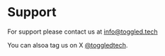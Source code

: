 # Support

For support please contact us at [info@toggled.tech](mailto:info@toggled.tech)

You can alsoa tag us on X [@toggledtech](https://twitter.com/toggledtech).
